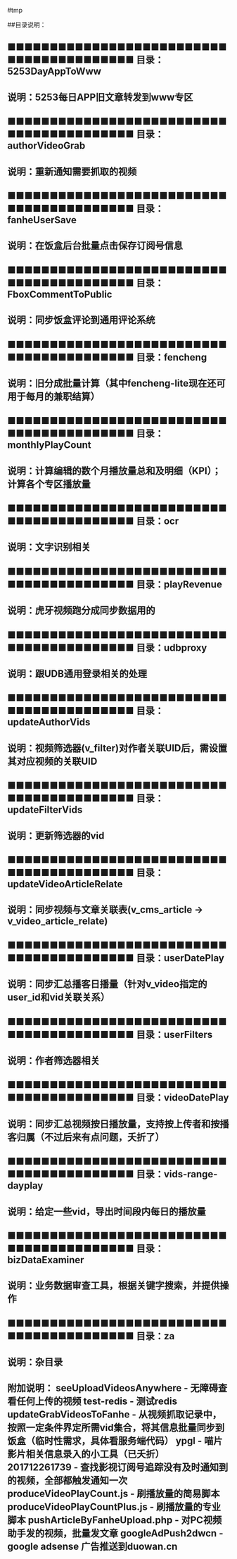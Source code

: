 #tmp

##目录说明：

■■■■■■■■■■■■■■■■■■■■■■■■■■■■■■■■■■■■■■■■■
目录：5253DayAppToWww
-----------------------------------------
说明：5253每日APP旧文章转发到www专区
-----------------------------------------





■■■■■■■■■■■■■■■■■■■■■■■■■■■■■■■■■■■■■■■■■
目录：authorVideoGrab
-----------------------------------------
说明：重新通知需要抓取的视频
-----------------------------------------





■■■■■■■■■■■■■■■■■■■■■■■■■■■■■■■■■■■■■■■■■
目录：fanheUserSave
-----------------------------------------
说明：在饭盒后台批量点击保存订阅号信息
-----------------------------------------





■■■■■■■■■■■■■■■■■■■■■■■■■■■■■■■■■■■■■■■■■
目录：FboxCommentToPublic
-----------------------------------------
说明：同步饭盒评论到通用评论系统
-----------------------------------------





■■■■■■■■■■■■■■■■■■■■■■■■■■■■■■■■■■■■■■■■■
目录：fencheng
-----------------------------------------
说明：旧分成批量计算（其中fencheng-lite现在还可用于每月的兼职结算）
-----------------------------------------





■■■■■■■■■■■■■■■■■■■■■■■■■■■■■■■■■■■■■■■■■
目录：monthlyPlayCount
-----------------------------------------
说明：计算编辑的数个月播放量总和及明细（KPI）；计算各个专区播放量
-----------------------------------------





■■■■■■■■■■■■■■■■■■■■■■■■■■■■■■■■■■■■■■■■■
目录：ocr
-----------------------------------------
说明：文字识别相关
-----------------------------------------





■■■■■■■■■■■■■■■■■■■■■■■■■■■■■■■■■■■■■■■■■
目录：playRevenue
-----------------------------------------
说明：虎牙视频跑分成同步数据用的
-----------------------------------------





■■■■■■■■■■■■■■■■■■■■■■■■■■■■■■■■■■■■■■■■■
目录：udbproxy
-----------------------------------------
说明：跟UDB通用登录相关的处理
-----------------------------------------





■■■■■■■■■■■■■■■■■■■■■■■■■■■■■■■■■■■■■■■■■
目录：updateAuthorVids
-----------------------------------------
说明：视频筛选器(v_filter)对作者关联UID后，需设置其对应视频的关联UID
-----------------------------------------





■■■■■■■■■■■■■■■■■■■■■■■■■■■■■■■■■■■■■■■■■
目录：updateFilterVids
-----------------------------------------
说明：更新筛选器的vid
-----------------------------------------





■■■■■■■■■■■■■■■■■■■■■■■■■■■■■■■■■■■■■■■■■
目录：updateVideoArticleRelate
-----------------------------------------
说明：同步视频与文章关联表(v_cms_article -> v_video_article_relate)
-----------------------------------------





■■■■■■■■■■■■■■■■■■■■■■■■■■■■■■■■■■■■■■■■■
目录：userDatePlay
-----------------------------------------
说明：同步汇总播客日播量（针对v_video指定的user_id和vid关联关系）
-----------------------------------------





■■■■■■■■■■■■■■■■■■■■■■■■■■■■■■■■■■■■■■■■■
目录：userFilters
-----------------------------------------
说明：作者筛选器相关
-----------------------------------------





■■■■■■■■■■■■■■■■■■■■■■■■■■■■■■■■■■■■■■■■■
目录：videoDatePlay
-----------------------------------------
说明：同步汇总视频按日播放量，支持按上传者和按播客归属（不过后来有点问题，夭折了）
-----------------------------------------





■■■■■■■■■■■■■■■■■■■■■■■■■■■■■■■■■■■■■■■■■
目录：vids-range-dayplay
-----------------------------------------
说明：给定一些vid，导出时间段内每日的播放量
-----------------------------------------





■■■■■■■■■■■■■■■■■■■■■■■■■■■■■■■■■■■■■■■■■
目录：bizDataExaminer
-----------------------------------------
说明：业务数据审查工具，根据关键字搜索，并提供操作
-----------------------------------------




■■■■■■■■■■■■■■■■■■■■■■■■■■■■■■■■■■■■■■■■■
目录：za
-----------------------------------------
说明：杂目录
-----------------------------------------
附加说明：
    seeUploadVideosAnywhere - 无障碍查看任何上传的视频
    test-redis - 测试redis
    updateGrabVideosToFanhe - 从视频抓取记录中，按照一定条件界定所需vid集合，将其信息批量同步到饭盒（临时性需求，具体看服务端代码）
    ypgl - 喵片影片相关信息录入的小工具（已夭折）
    201712261739 - 查找影视订阅号追踪没有及时通知到的视频，全部都触发通知一次
    produceVideoPlayCount.js - 刷播放量的简易脚本
    produceVideoPlayCountPlus.js - 刷播放量的专业脚本
    pushArticleByFanheUpload.php - 对PC视频助手发的视频，批量发文章
    googleAdPush2dwcn - google adsense 广告推送到duowan.cn
-----------------------------------------



